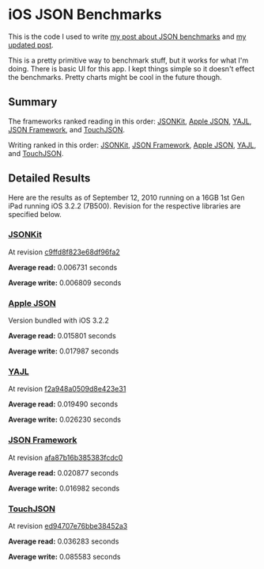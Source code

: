 # iOS JSON Benchmarks

This is the code I used to write [my post about JSON benchmarks](http://samsoff.es/post/iphone-json-benchmarks) and [my updated post](http://samsoff.es/posts/updated-iphone-json-benchmarks).

This is a pretty primitive way to benchmark stuff, but it works for what I'm doing. There is basic UI for this app. I kept things simple so it doesn't effect the benchmarks. Pretty charts might be cool in the future though.

## Summary

The frameworks ranked reading in this order: [JSONKit][], [Apple JSON][], [YAJL][], [JSON Framework][], and [TouchJSON][].

Writing ranked in this order: [JSONKit][], [JSON Framework][], [Apple JSON][], [YAJL][], and [TouchJSON][].

## Detailed Results

Here are the results as of September 12, 2010 running on a 16GB 1st Gen iPad running iOS 3.2.2 (7B500). Revision for the respective libraries are specified below.

### [JSONKit][]

At revision [c9ffd8f823e68df96fa2](http://github.com/johnezang/JSONKit/commit/c9ffd8f823e68df96fa2f87185bee861984ef637)

**Average read:** 0.006731 seconds

**Average write:** 0.006809 seconds

### [Apple JSON][]

Version bundled with iOS 3.2.2

**Average read:** 0.015801 seconds

**Average write:** 0.017987 seconds

### [YAJL][]

At revision [f2a948a0509d8e423e31](http://github.com/gabriel/yajl-objc/commit/f2a948a0509d8e423e312972e1dbaeb10150c776)

**Average read:** 0.019490 seconds

**Average write:** 0.026230 seconds

### [JSON Framework][]

At revision [afa87b16b385383fcdc0](http://github.com/stig/json-framework/commit/afa87b16b385383fcdc07822da84dece8084b88f)

**Average read:** 0.020877 seconds

**Average write:** 0.016982 seconds

### [TouchJSON][]

At revision [ed94707e76bbe38452a3](http://github.com/schwa/TouchJSON/commit/ed94707e76bbe38452a320a00f9464674e061f60)

**Average read:** 0.036283 seconds

**Average write:** 0.085583 seconds

[Apple JSON]: http://samsoff.es/posts/parsing-json-with-the-iphones-private-json-framework
[TouchJSON]: http://github.com/schwa/TouchJSON
[JSON Framework]: http://github.com/stig/json-framework
[YAJL]: http://github.com/gabriel/yajl-objc
[JSONKit]: http://github.com/johnezang/JSONKit
